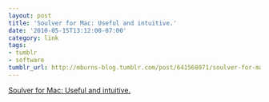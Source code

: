 ```yaml
---
layout: post
title: 'Soulver for Mac: Useful and intuitive.'
date: '2010-05-15T13:12:00-07:00'
category: link
tags:
- tumblr
- software
tumblr_url: http://mburns-blog.tumblr.com/post/641568071/soulver-for-mac-useful-and-intuitive
---
```


<a href="http://www.acqualia.com/soulver/">Soulver for Mac: Useful and intuitive.</a>

